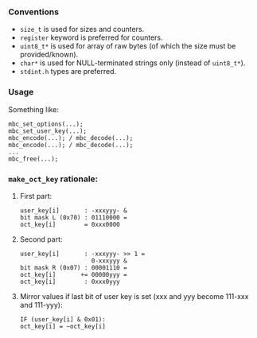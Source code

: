 ### Conventions

 - `size_t` is used for sizes and counters.
 - `register` keyword is preferred for counters.
 - `uint8_t*` is used for array of raw bytes (of which the size must be provided/known).
 - `char*` is used for NULL-terminated strings only (instead of `uint8_t*`).
 - `stdint.h` types are preferred.

### Usage

Something like:

    mbc_set_options(...);
    mbc_set_user_key(...);
    mbc_encode(...); / mbc_decode(...);
    mbc_encode(...); / mbc_decode(...);
    ...
    mbc_free(...);

### `make_oct_key` rationale:

 1. First part:
 	
	    user_key[i]       : -xxxyyy- &
	    bit mask L (0x70) : 01110000 =
	    oct_key[i]        = 0xxx0000
	
 2. Second part:

        user_key[i]       : -xxxyyy- >> 1 =
                            0-xxxyyy &
        bit mask R (0x07) : 00001110 =
        oct_key[i]       += 00000yyy =
        oct_key[i]        : 0xxx0yyy

 3. Mirror values if last bit of user key is set (xxx and yyy become 111-xxx and 111-yyy):

        IF (user_key[i] & 0x01):
        oct_key[i] = ~oct_key[i]
